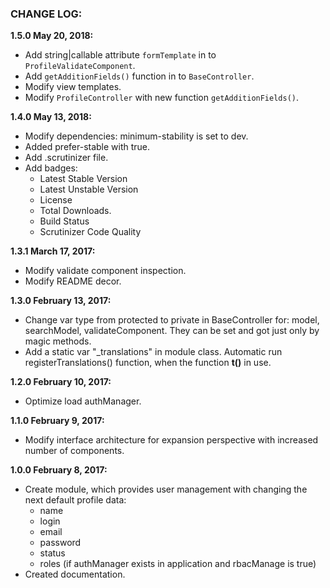 ### CHANGE LOG:

**1.5.0 May 20, 2018:**
- Add string|callable attribute ```formTemplate``` in to ```ProfileValidateComponent```.
- Add ```getAdditionFields()``` function in to ```BaseController```.
- Modify view templates.
- Modify ```ProfileController``` with new function ```getAdditionFields()```.

**1.4.0 May 13, 2018:**
- Modify dependencies: minimum-stability is set to dev.
- Added prefer-stable with true.
- Add .scrutinizer file.
- Add badges:
    - Latest Stable Version
    - Latest Unstable Version
    - License
    - Total Downloads.
    - Build Status
    - Scrutinizer Code Quality

**1.3.1 March 17, 2017:**
- Modify validate component inspection.
- Modify README decor.

**1.3.0 February 13, 2017:**
- Change var type from protected to private in BaseController for: model, searchModel, 
validateComponent. They can be set and got just only by magic methods.
- Add a static var "_translations" in module class. Automatic run registerTranslations() function,
 when the function **t()** in use.

**1.2.0 February 10, 2017:**
- Optimize load authManager.

**1.1.0 February 9, 2017:**
- Modify interface architecture for expansion perspective with increased number of components.

**1.0.0 February 8, 2017:**
- Create module, which provides user management with changing the next default profile data:
    - name
    - login
    - email
    - password
    - status
    - roles (if authManager exists in application and rbacManage is true)
- Created documentation.
